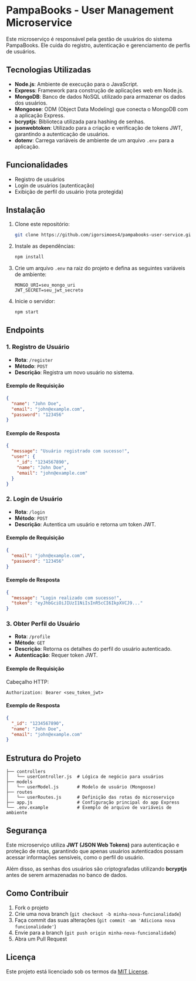 
# PampaBooks - User Management Microservice

Este microserviço é responsável pela gestão de usuários do sistema PampaBooks. Ele cuida do registro, autenticação e gerenciamento de perfis de usuários.

## Tecnologias Utilizadas

- **Node.js**: Ambiente de execução para o JavaScript.
- **Express**: Framework para construção de aplicações web em Node.js.
- **MongoDB**: Banco de dados NoSQL utilizado para armazenar os dados dos usuários.
- **Mongoose**: ODM (Object Data Modeling) que conecta o MongoDB com a aplicação Express.
- **bcryptjs**: Biblioteca utilizada para hashing de senhas.
- **jsonwebtoken**: Utilizado para a criação e verificação de tokens JWT, garantindo a autenticação de usuários.
- **dotenv**: Carrega variáveis de ambiente de um arquivo `.env` para a aplicação.

## Funcionalidades

- Registro de usuários
- Login de usuários (autenticação)
- Exibição de perfil do usuário (rota protegida)

## Instalação

1. Clone este repositório:
    ```bash
    git clone https://github.com/igorsimoes4/pampabooks-user-service.git
    ```

2. Instale as dependências:
    ```bash
    npm install
    ```

3. Crie um arquivo `.env` na raiz do projeto e defina as seguintes variáveis de ambiente:
    ```plaintext
    MONGO_URI=seu_mongo_uri
    JWT_SECRET=seu_jwt_secreto
    ```

4. Inicie o servidor:
    ```bash
    npm start
    ```

## Endpoints

### 1. Registro de Usuário

- **Rota**: `/register`
- **Método**: `POST`
- **Descrição**: Registra um novo usuário no sistema.

#### Exemplo de Requisição
```json
{
  "name": "John Doe",
  "email": "john@example.com",
  "password": "123456"
}
```

#### Exemplo de Resposta
```json
{
  "message": "Usuário registrado com sucesso!",
  "user": {
    "_id": "1234567890",
    "name": "John Doe",
    "email": "john@example.com"
  }
}
```

### 2. Login de Usuário

- **Rota**: `/login`
- **Método**: `POST`
- **Descrição**: Autentica um usuário e retorna um token JWT.

#### Exemplo de Requisição
```json
{
  "email": "john@example.com",
  "password": "123456"
}
```

#### Exemplo de Resposta
```json
{
  "message": "Login realizado com sucesso!",
  "token": "eyJhbGciOiJIUzI1NiIsInR5cCI6IkpXVCJ9..."
}
```

### 3. Obter Perfil do Usuário

- **Rota**: `/profile`
- **Método**: `GET`
- **Descrição**: Retorna os detalhes do perfil do usuário autenticado.
- **Autenticação**: Requer token JWT.

#### Exemplo de Requisição
Cabeçalho HTTP:
```plaintext
Authorization: Bearer <seu_token_jwt>
```

#### Exemplo de Resposta
```json
{
  "_id": "1234567890",
  "name": "John Doe",
  "email": "john@example.com"
}
```

## Estrutura do Projeto

```plaintext
├── controllers
│   └── userController.js  # Lógica de negócio para usuários
├── models
│   └── userModel.js       # Modelo de usuário (Mongoose)
├── routes
│   └── userRoutes.js      # Definição das rotas do microserviço
├── app.js                 # Configuração principal do app Express
└── .env.example           # Exemplo de arquivo de variáveis de ambiente
```

## Segurança

Este microserviço utiliza **JWT (JSON Web Tokens)** para autenticação e proteção de rotas, garantindo que apenas usuários autenticados possam acessar informações sensíveis, como o perfil do usuário.

Além disso, as senhas dos usuários são criptografadas utilizando **bcryptjs** antes de serem armazenadas no banco de dados.

## Como Contribuir

1. Fork o projeto
2. Crie uma nova branch (`git checkout -b minha-nova-funcionalidade`)
3. Faça commit das suas alterações (`git commit -am 'Adiciona nova funcionalidade'`)
4. Envie para a branch (`git push origin minha-nova-funcionalidade`)
5. Abra um Pull Request

## Licença

Este projeto está licenciado sob os termos da [MIT License](LICENSE).
